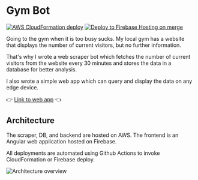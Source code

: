# Gym Bot

[![AWS CloudFormation deploy](https://github.com/Lindronics/gym_bot/actions/workflows/aws_deploy.yml/badge.svg)](https://github.com/Lindronics/gym_bot/actions/workflows/aws_deploy.yml)
[![Deploy to Firebase Hosting on merge](https://github.com/Lindronics/gym_bot/actions/workflows/firebase-hosting-merge.yml/badge.svg)](https://github.com/Lindronics/gym_bot/actions/workflows/firebase-hosting-merge.yml)

Going to the gym when it is too busy sucks. My local gym has a website that displays the number of current visitors, but no further information.

That's why I wrote a web scraper bot which fetches the number of current visitors from the website every 30 minutes and stores the data in a database for better analysis.

I also wrote a simple web app which can query and display the data on any edge device.

👉 [Link to web app](https://gymbot-6464d.web.app/) 👈

## Architecture

The scraper, DB, and backend are hosted on AWS. The frontend is an Angular web application hosted on Firebase.

All deployments are automated using Github Actions to invoke CloudFormation or Firebase deploy.

![Architecture overview](https://i.ibb.co/p3Rxqjs/architecture.png)
